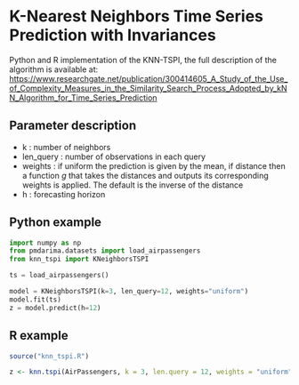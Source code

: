 # K-Nearest Neighbors Time Series Prediction with Invariances

Python and R implementation of the KNN-TSPI, the full description of the algorithm is available at: https://www.researchgate.net/publication/300414605_A_Study_of_the_Use_of_Complexity_Measures_in_the_Similarity_Search_Process_Adopted_by_kNN_Algorithm_for_Time_Series_Prediction

## Parameter description
- k : number of neighbors
- len_query : number of observations in each query
- weights : if uniform the prediction is given by the mean, if distance then a function $`g`$ that takes the distances and outputs its corresponding weights is applied. The default is the inverse of the distance
- h : forecasting horizon
 
## Python example

```python
import numpy as np
from pmdarima.datasets import load_airpassengers
from knn_tspi import KNeighborsTSPI

ts = load_airpassengers()

model = KNeighborsTSPI(k=3, len_query=12, weights="uniform")
model.fit(ts)
z = model.predict(h=12)
```

## R example

```r
source("knn_tspi.R")

z <- knn.tspi(AirPassengers, k = 3, len.query = 12, weights = "uniform", g = NULL, h = 12)
```
